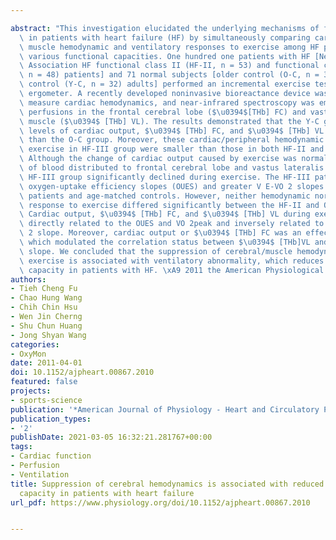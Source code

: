 ---
abstract: "This investigation elucidated the underlying mechanisms of functional impairments\
  \ in patients with heart failure (HF) by simultaneously comparing cardiaccerebral-\
  \ muscle hemodynamic and ventilatory responses to exercise among HF patients with\
  \ various functional capacities. One hundred one patients with HF [New York Heart\
  \ Association HF functional class II (HF-II, n = 53) and functional class III (HF-III,\
  \ n = 48) patients] and 71 normal subjects [older control (O-C, n = 39) and younger\
  \ control (Y-C, n = 32) adults] performed an incremental exercise test using a bicycle\
  \ ergometer. A recently developed noninvasive bioreactance device was adopted to\
  \ measure cardiac hemodynamics, and near-infrared spectroscopy was employed to assess\
  \ perfusions in the frontal cerebral lobe ($\u0394$[THb] FC) and vastus lateralis\
  \ muscle ($\u0394$ [THb] VL). The results demonstrated that the Y-C group had higher\
  \ levels of cardiac output, $\u0394$ [THb] FC, and $\u0394$ [THb] VL during exercise\
  \ than the O-C group. Moreover, these cardiac/peripheral hemodynamic responses to\
  \ exercise in HF-III group were smaller than those in both HF-II and O-C groups.\
  \ Although the change of cardiac output caused by exercise was normalized, the amounts\
  \ of blood distributed to frontal cerebral lobe and vastus lateralis muscle in the\
  \ HF-III group significantly declined during exercise. The HF-III patients had lower\
  \ oxygen-uptake efficiency slopes (OUES) and greater V E-VO 2 slopes than the HF-II\
  \ patients and age-matched controls. However, neither hemodynamic nor ventilatory\
  \ response to exercise differed significantly between the HF-II and O-C groups.\
  \ Cardiac output, $\u0394$ [THb] FC, and $\u0394$ [THb] VL during exercise were\
  \ directly related to the OUES and VO 2peak and inversely related to the V E-VCO\
  \ 2 slope. Moreover, cardiac output or $\u0394$ [THb] FC was an effect modifier,\
  \ which modulated the correlation status between $\u0394$ [THb]VL and V E-VCO 2\
  \ slope. We concluded that the suppression of cerebral/muscle hemodynamics during\
  \ exercise is associated with ventilatory abnormality, which reduces functional\
  \ capacity in patients with HF. \xA9 2011 the American Physiological Society."
authors:
- Tieh Cheng Fu
- Chao Hung Wang
- Chih Chin Hsu
- Wen Jin Cherng
- Shu Chun Huang
- Jong Shyan Wang
categories:
- OxyMon
date: 2011-04-01
doi: 10.1152/ajpheart.00867.2010
featured: false
projects:
- sports-science
publication: '*American Journal of Physiology - Heart and Circulatory Physiology*'
publication_types:
- '2'
publishDate: 2021-03-05 16:32:21.281767+00:00
tags:
- Cardiac function
- Perfusion
- Ventilation
title: Suppression of cerebral hemodynamics is associated with reduced functional
  capacity in patients with heart failure
url_pdf: https://www.physiology.org/doi/10.1152/ajpheart.00867.2010

---
